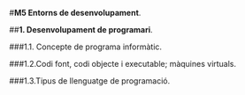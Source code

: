 #__M5 Entorns de desenvolupament__.

##__1. Desenvolupament de programari__.

###1.1. Concepte de programa informàtic.

###1.2.Codi font, codi objecte i executable; màquines virtuals.

###1.3.Tipus de llenguatge de programació.
